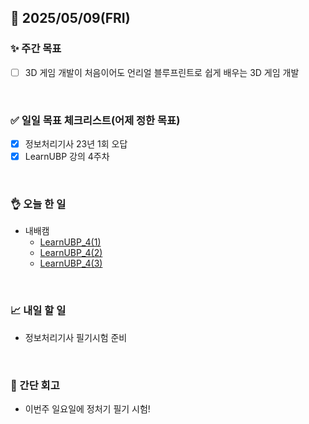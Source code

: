 ## 📅 2025/05/09(FRI)


### ✨ 주간 목표

- [ ] 3D 게임 개발이 처음이어도 언리얼 블루프린트로 쉽게 배우는 3D 게임 개발

<br/>

### ✅ 일일 목표 체크리스트(어제 정한 목표)

- [x] 정보처리기사 23년 1회 오답
- [x] LearnUBP 강의 4주차

<br/>

### 👌 오늘 한 일

- 내배캠
  - [LearnUBP_4(1)](https://github.com/taene/TIL/blob/main/Unreal%20Engine%205/%EC%8B%A4%EC%8A%B5/LearnUnrealBP/4_01_AIBehaviorTree.md)
  - [LearnUBP_4(2)](https://github.com/taene/TIL/blob/main/Unreal%20Engine%205/%EC%8B%A4%EC%8A%B5/LearnUnrealBP/4_02_AI%EC%8B%9C%EC%95%BC%EA%B5%AC%ED%98%84.md)
  - [LearnUBP_4(3)](https://github.com/taene/TIL/blob/main/Unreal%20Engine%205/%EC%8B%A4%EC%8A%B5/LearnUnrealBP/4_03_AI%EB%B0%B0%EC%B9%98.md)
  
<br/>


### 📈 내일 할 일

- 정보처리기사 필기시험 준비

<br/>

### 💭 간단 회고

- 이번주 일요일에 정처기 필기 시험!

<br/>
